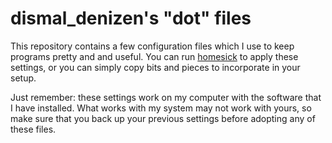 dismal_denizen's "dot" files
============================

This repository contains a few configuration files which I use to keep programs
pretty and and useful. You can run
[homesick](https://github.com/technicalpickles/homesick) to apply these
settings, or you can simply copy bits and pieces to incorporate in your setup.

Just remember: these settings work on my computer with the software that I have
installed. What works with my system may not work with yours, so make sure
that you back up your previous settings before adopting any of these files.
